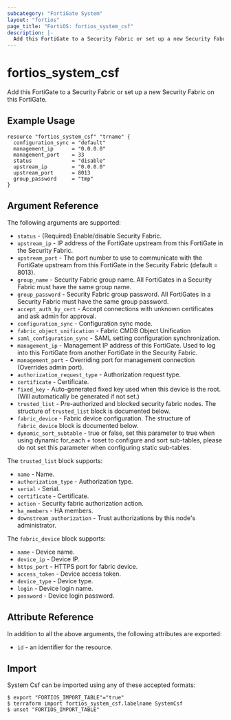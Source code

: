 ```yaml
---
subcategory: "FortiGate System"
layout: "fortios"
page_title: "FortiOS: fortios_system_csf"
description: |-
  Add this FortiGate to a Security Fabric or set up a new Security Fabric on this FortiGate.
---
```


# fortios_system_csf
Add this FortiGate to a Security Fabric or set up a new Security Fabric on this FortiGate.

## Example Usage

```hcl
resource "fortios_system_csf" "trname" {
  configuration_sync = "default"
  management_ip      = "0.0.0.0"
  management_port    = 33
  status             = "disable"
  upstream_ip        = "0.0.0.0"
  upstream_port      = 8013
  group_password     = "tmp"
}
```

## Argument Reference

The following arguments are supported:

* `status` - (Required) Enable/disable Security Fabric.
* `upstream_ip` - IP address of the FortiGate upstream from this FortiGate in the Security Fabric.
* `upstream_port` - The port number to use to communicate with the FortiGate upstream from this FortiGate in the Security Fabric (default = 8013).
* `group_name` - Security Fabric group name. All FortiGates in a Security Fabric must have the same group name.
* `group_password` - Security Fabric group password. All FortiGates in a Security Fabric must have the same group password.
* `accept_auth_by_cert` - Accept connections with unknown certificates and ask admin for approval.
* `configuration_sync` - Configuration sync mode.
* `fabric_object_unification` - Fabric CMDB Object Unification
* `saml_configuration_sync` - SAML setting configuration synchronization.
* `management_ip` - Management IP address of this FortiGate. Used to log into this FortiGate from another FortiGate in the Security Fabric.
* `management_port` - Overriding port for management connection (Overrides admin port).
* `authorization_request_type` - Authorization request type.
* `certificate` - Certificate.
* `fixed_key` - Auto-generated fixed key used when this device is the root. (Will automatically be generated if not set.)
* `trusted_list` - Pre-authorized and blocked security fabric nodes. The structure of `trusted_list` block is documented below.
* `fabric_device` - Fabric device configuration. The structure of `fabric_device` block is documented below.
* `dynamic_sort_subtable` - true or false, set this parameter to true when using dynamic for_each + toset to configure and sort sub-tables, please do not set this parameter when configuring static sub-tables.

The `trusted_list` block supports:

* `name` - Name.
* `authorization_type` - Authorization type.
* `serial` - Serial.
* `certificate` - Certificate.
* `action` - Security fabric authorization action.
* `ha_members` - HA members.
* `downstream_authorization` - Trust authorizations by this node's administrator.

The `fabric_device` block supports:

* `name` - Device name.
* `device_ip` - Device IP.
* `https_port` - HTTPS port for fabric device.
* `access_token` - Device access token.
* `device_type` - Device type.
* `login` - Device login name.
* `password` - Device login password.


## Attribute Reference

In addition to all the above arguments, the following attributes are exported:
* `id` - an identifier for the resource.

## Import

System Csf can be imported using any of these accepted formats:
```
$ export "FORTIOS_IMPORT_TABLE"="true"
$ terraform import fortios_system_csf.labelname SystemCsf
$ unset "FORTIOS_IMPORT_TABLE"
```
